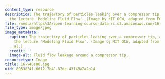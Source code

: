 ```yaml
---
content_type: resource
description: The trajectory of particles leaking over a compressor tip, an image from
  the lecture 'Modeling Fluid Flow'. (Image by MIT OCW, adapted from Furukawa et al.)
file: /media/https%3A/open-learning-course-data-rc.s3.amazonaws.com/16-540-internal-flows-in-turbomachines-spring-2006/8953874166127b4187dc43f49a7a2b14_16-540s06.jpg
file_type: image/jpeg
image_metadata:
  caption: The trajectory of particles leaking over a compressor tip, an image from
    the lecture 'Modeling Fluid Flow'. (Image by MIT OCW, adapted from Furukawa et
    al.)
  credit: ''
  image-alt: Fluid flow leakage around a compressor tip.
resourcetype: Image
title: 16-540s06.jpg
uid: 89538741-6612-7b41-87dc-43f49a7a2b14
---
```

